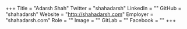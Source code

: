 +++
Title = "Adarsh Shah"
Twitter = "shahadarsh"
LinkedIn = ""
GitHub = "shahadarsh"
Website = "http://shahadarsh.com"
Employer = "shahadarsh.com"
Role = ""
Image = ""
GitLab = ""
Facebook = ""
+++

